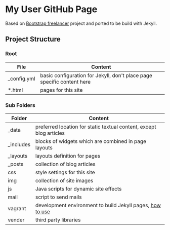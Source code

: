 # My User GitHub Page

Based on [Bootstrap freelancer] project and ported to be build with Jekyll.

## Project Structure

### Root

| File        | Content |
|-------------|---------|
| _config.yml | basic configuration for Jekyll, don't place page specific content here |
| *.html      | pages for this site |

### Sub Folders

| Folder    | Content |
|-----------|---------|
| _data     | preferred location for static textual content, except blog articles |
| _includes | blocks of widgets which are combined in page layouts |
| _layouts  | layouts definition for pages |
| _posts    | collection of blog articles |
| css       | style settings for this site |
| img       | collection of site images |
| js        | Java scripts for dynamic site effects |
| mail      | script to send  mails |
| vagrant   | development environment to build Jekyll pages, [how to use](vagrant/README.md) |
| vender    | third party libraries |


[Bootstrap freelancer]: https://github.com/BlackrockDigital/startbootstrap-freelancer